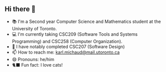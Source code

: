 ## Hi there 👋

<!--
**KarlgitUofT/KarlgitUofT** is a ✨ _special_ ✨ repository because its `README.md` (this file) appears on your GitHub profile.

Here are some ideas to get you started:

- 🔭 I’m currently working on ...
- 🌱 I’m currently learning ...
- 👯 I’m looking to collaborate on ...
- 🤔 I’m looking for help with ...
- 💬 Ask me about ...
- 📫 How to reach me: ...
- 😄 Pronouns: ...
- ⚡ Fun fact: ...
-->
- 📚 I'm a Second year Computer Science and Mathematics student at the University of Toronto.
- 💻 I'm currently taking CSC209 (Software Tools and Systems Programming) and CSC258 (Computer Organization).
- 🌱 I have notably completed CSC207 (Software Design)
- 📫 How to reach me: karl.michaud@mail.utoronto.ca
- 😄 Pronouns: he/him
- 🐈‍⬛ Fun fact: I love cats!
